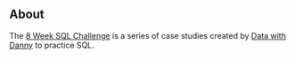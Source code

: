 ## About 
The [8 Week SQL Challenge](https://8weeksqlchallenge.com/) is a series of case studies created by [Data with Danny](https://www.datawithdanny.com/) to practice SQL.
